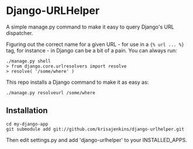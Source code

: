 Django-URLHelper
====

A simple manage.py command to make it easy to query Django's URL dispatcher.

Figuring out the correct name for a given URL - for use in a `{% url ... %}` tag,
for instance - in Django can be a bit of a pain. You can always run:

	./manage.py shell
	> from django.core.urlresolvers import resolve
	> resolve( '/some/where' )

This repo installs a Django command to make it as easy as:

	./manage.py resolveurl /some/where

Installation
----

	cd my-django-app
	git submodule add git://github.com/krisajenkins/django-urlhelper.git

Then edit settings.py and add 'django-urlhelper' to your INSTALLED_APPS.
